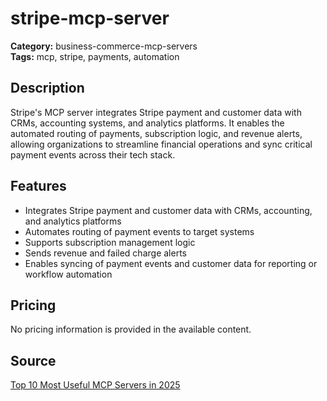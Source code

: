 # stripe-mcp-server

**Category:** business-commerce-mcp-servers  
**Tags:** mcp, stripe, payments, automation

## Description
Stripe's MCP server integrates Stripe payment and customer data with CRMs, accounting systems, and analytics platforms. It enables the automated routing of payments, subscription logic, and revenue alerts, allowing organizations to streamline financial operations and sync critical payment events across their tech stack.

## Features
- Integrates Stripe payment and customer data with CRMs, accounting, and analytics platforms
- Automates routing of payment events to target systems
- Supports subscription management logic
- Sends revenue and failed charge alerts
- Enables syncing of payment events and customer data for reporting or workflow automation

## Pricing
No pricing information is provided in the available content.

## Source
[Top 10 Most Useful MCP Servers in 2025](https://blog.lutra.ai/top-10-most-useful-mcp-servers-in-2025/)